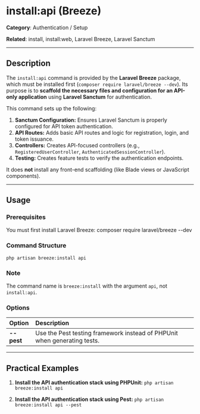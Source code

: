 # install:api (Breeze)

**Category**: Authentication / Setup

**Related**: install, install:web, Laravel Breeze, Laravel Sanctum

---

## Description

The `install:api` command is provided by the **Laravel Breeze** package, which must be installed first (`composer require laravel/breeze --dev`). Its purpose is to **scaffold the necessary files and configuration for an API-only application** using **Laravel Sanctum** for authentication.

This command sets up the following:

1.  **Sanctum Configuration:** Ensures Laravel Sanctum is properly configured for API token authentication.
2.  **API Routes:** Adds basic API routes and logic for registration, login, and token issuance.
3.  **Controllers:** Creates API-focused controllers (e.g., `RegisteredUserController`, `AuthenticatedSessionController`).
4.  **Testing:** Creates feature tests to verify the authentication endpoints.

It does **not** install any front-end scaffolding (like Blade views or JavaScript components).

---

## Usage

### Prerequisites

You must first install Laravel Breeze:
composer require laravel/breeze --dev

### Command Structure

`php artisan breeze:install api`

### Note

The command name is `breeze:install` with the argument `api`, not `install:api`.

### Options

| Option | Description |
| :--- | :--- |
| **--pest** | Use the Pest testing framework instead of PHPUnit when generating tests. |

---

## Practical Examples

1.  **Install the API authentication stack using PHPUnit:**
    `php artisan breeze:install api`

2.  **Install the API authentication stack using Pest:**
    `php artisan breeze:install api --pest`
